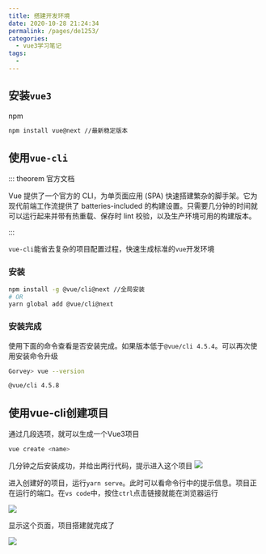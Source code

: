 ```yaml
---
title: 搭建开发环境
date: 2020-10-28 21:24:34
permalink: /pages/de1253/
categories:
  - vue3学习笔记
tags:
  - 
---
```


## 安装`vue3`

npm

```sh
npm install vue@next //最新稳定版本
```

## 使用`vue-cli`

::: theorem 官方文档

Vue 提供了一个官方的 CLI，为单页面应用 (SPA) 快速搭建繁杂的脚手架。它为现代前端工作流提供了 batteries-included 的构建设置。只需要几分钟的时间就可以运行起来并带有热重载、保存时 lint 校验，以及生产环境可用的构建版本。

:::

`vue-cli`能省去复杂的项目配置过程，快速生成标准的`vue`开发环境

### 安装

```sh
npm install -g @vue/cli@next //全局安装
# OR
yarn global add @vue/cli@next
```

### 安装完成

使用下面的命令查看是否安装完成。如果版本低于`@vue/cli 4.5.4`。可以再次使用安装命令升级

```sh
Gorvey> vue --version

@vue/cli 4.5.8
```

## 使用vue-cli创建项目

通过几段选项，就可以生成一个Vue3项目

```sh
vue create <name>
```

几分钟之后安装成功，并给出两行代码，提示进入这个项目
![](https://cdn.jsdelivr.net/gh/Gorvey/image_store/blog/20201028215253.png)

进入创建好的项目，运行`yarn serve`。此时可以看命令行中的提示信息。项目正在运行的端口。在`vs code`中，按住`ctrl`点击链接就能在浏览器运行

![](https://cdn.jsdelivr.net/gh/Gorvey/image_store/blog/20201028215417.png)

显示这个页面，项目搭建就完成了

![](https://cdn.jsdelivr.net/gh/Gorvey/image_store/blog/20201028215757.png)
